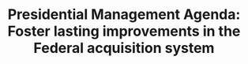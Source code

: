 ---
title: "Presidential Management Agenda: Foster lasting improvements in the Federal acquisition system"
description: "Follow progress on the Administration's Priority 3, Strategy 1 set of goals to strengthen the U.S. domestic manufacturing base, support American workers, lead by example toward sustainable climate solutions, and create opportunities for underserved communities."
url-link: "https://www.performance.gov/pma/businessofgov/strategy/1/#gl-1.1"
type: "HTML"
gov-only: "false"
is-external: "true"
publication-date: "May 01, 2023"
reading-time: "10"
resource-type: "Report"
filter: "p-filter"
audience: "contracts-acquisitions"
branded-offerings: "acquisition-policy-it-category"
---